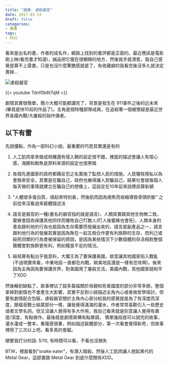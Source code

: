```yaml
---
title: "讀書: 虐殺器官"
date: 2017-03-13
draft: false
categories:
- 讀書
tags:
- 科幻
---
```


看來是出名的書，作者的成名作，網路上找到的書評都是正面的。最近應該是電影剛上映(看完書才知道)，誠品把它擺在很顯眼的地方，然後我手就滑惹，我自己感覺是算不上雷書，只是也沒什麼驚艷感就是了，有收藏癖的我看完後沒多久就決定賣掉…

![虐殺器官](/zh/read/genocidal-organ.jpg)

{{< youtube Tdnf0b6t7qM >}}

劇情其實很簡單，簡介大概可能都講完了，背景是發生在 911事件之後的近未來(畢竟是快10前的作品了)，主角是個特種部隊成員，在追殺著一個被懷疑是最近世界各國內戰/大屠殺的始作俑者。

## **以下有雷**

先說優點，作為一部科幻小說，最重要的巧思其實還是有的

1. 人工肌肉拿來做成飛機還有侵入鞘的設定很不錯，裡面的描述會讓人有噁心感，海豚和鯨魚是原料來源的設定也很黑暗

1. 各個先進國家的政府都藉反恐之名實施了監控人民的措施，人民犧牲隱私以為會換來安全，其實是在騙自己，政府也樂得讓人民騙自己，結果社會就每個人每天做的事情就建立在騙自己的想像上，這設定在10年前來說應該算新穎

1. “人體很多蛋白質，燒起來特別香，然後肌肉因為燒焦而收縮導致骨頭折斷” 之前從來沒看過來屍體描述法

1. 語言是器官的一種(書名的器官指的就是語言)，人類其實跟其他生物無二致，蜜蜂會因為保護其他同伴而犧牲自己叮敵人(叮人後蜜蜂也會死)，人類本身的善良跟利他的行為也是因為生存需要而發展出來的，語言是副產品之一，語言跟利他行為的發展其實是因為聚在一起互相合作更有利族群的生存，而利己或殺死同類的行為會被保留的原因，是因為某些情況下少數個體的存活相對整個團體會對族群更有利，例如糧食不足的情況。

1. 結局算有點出乎我意料，大魔王為了要保護美國，故意讓其他國家陷入戰亂(不過現實來看，中東地區一直都在內戰，歐美地區還是一樣有恐攻啊)，後來因為主角因為要保護世界，對美國用了屠殺文法，美國內戰，其他國家就和平了XDD

然後輪到缺點了，故事裡佔了超多篇幅關於母親和死者國度的部分非常多餘，整個拿掉對劇情也不會產生大影響，其實不反對小說描述主角內心或者做哲學探討，但要有劇情配合包裝，虐殺器官關於主角內心部分給我的感覺就是為了有深度而深度，跟福音戰士結尾部分一樣，讓我覺得滿滿的灌水，作者常常喜歡引入一些歷史或者文學名詞，但又沒讓人覺得有多大作用，我自己看來就是刻意讓人覺得有廣度/深度，有點做作。最後就是劇情架構有點單調， 簡單幾段就可以說完的故事，灌水灌成一整本，重複感很重，例如描述屍體部分，第一次看會覺得新奇，但故事裡用了三次以上吧，看多真的會膩。

硬要我打分的話: 5/10, 有時間可以看，不看也沒損失

BTW，裡面看到“snake eater”，有潛入暗殺，然後人工肌肉讓人想起某代的 Metal Gear，這部書跟 Metal Gear 到底什麼關係XDD。

